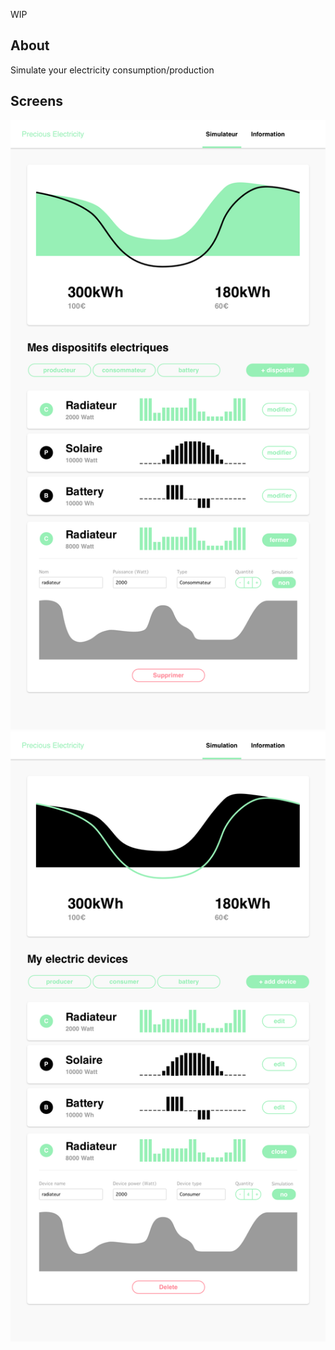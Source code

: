 WIP

## About

Simulate your electricity consumption/production

## Screens

![screen1](https://raw.githubusercontent.com/ltempier/preciouselectricity/master/screenshot/screen1.png)
![screen2](https://raw.githubusercontent.com/ltempier/preciouselectricity/master/screenshot/screen2.png)

